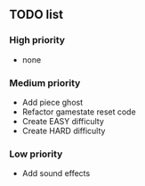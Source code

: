## TODO list

### High priority
  * none

### Medium priority
  * Add piece ghost
  * Refactor gamestate reset code
  * Create EASY difficulty
  * Create HARD difficulty

### Low priority
  * Add sound effects
